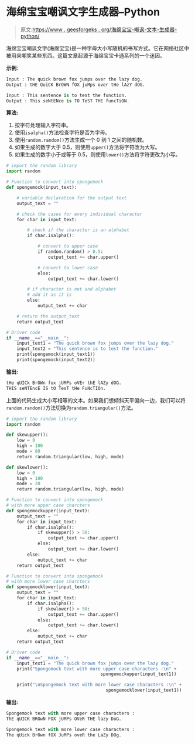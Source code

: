 # 海绵宝宝嘲讽文字生成器–Python

> 原文:[https://www . geesforgeks . org/海绵宝宝-嘲讽-文本-生成器-python/](https://www.geeksforgeeks.org/spongebob-mocking-text-generator-python/)

海绵宝宝嘲讽文字(海绵宝宝)是一种字母大小写随机的书写方式。它在网络社区中被用来嘲笑某些东西。这篇文章起源于海绵宝宝卡通系列的一个迷因。

**示例:**

```py
Input : The quick brown fox jumps over the lazy dog.
Output : tHE QuiCK BrOWN fOX juMps over tHe lAzY dOG.

Input : This sentence is to test the function.
Output : This seNtENce is TO TeST THE funcTiON.

```

**算法:**

1.  按字符处理输入字符串。
2.  使用`isalpha()`方法检查字符是否为字母。
3.  使用`random.random()`方法生成一个 0 到 1 之间的随机数。
4.  如果生成的数字大于 0.5，则使用`upper()`方法将字符改为大写。
5.  如果生成的数字小于或等于 0.5，则使用`lower()`方法将字符更改为小写。

```py
# import the random library
import random

# Function to convert into spongemock
def spongemock(input_text):

    # variable declaration for the output text
    output_text = ""

    # check the cases for every individual character
    for char in input_text:

        # check if the character is an alphabet
        if char.isalpha():

            # convert to upper case
            if random.random() > 0.5:
                output_text += char.upper()

            # convert to lower case
            else:
                output_text += char.lower()

        # if character is not and alphabet
        # add it as it is
        else:
            output_text += char

    # return the output_text
    return output_text

# Driver code
if __name__=="__main__":
    input_text1 = "The quick brown fox jumps over the lazy dog."
    input_text2 = "This sentence is to test the function."
    print(spongemock(input_text1))
    print(spongemock(input_text2))
```

**输出:**

```py
tHe qUICk BrOWn fox jUMPs oVEr thE lAZy dOG.
THIS seNTEncE IS tO TesT tHe FuNcTIOn.

```

上面的代码生成大小写相等的文本。如果我们想倾斜天平偏向一边，我们可以将`random.random()`方法切换为`random.triangular()`方法。

```py
# import the random library
import random

def skewupper():
    low = 0
    high = 100
    mode = 80
    return random.triangular(low, high, mode)

def skewlower():
    low = 0
    high = 100
    mode = 20
    return random.triangular(low, high, mode)

# Function to convert into spongemock
# with more upper case charcters
def spongemockupper(input_text):
    output_text = ""
    for char in input_text:
        if char.isalpha():
            if skewupper() > 50:
                output_text += char.upper()
            else:
                output_text += char.lower()
        else:
            output_text += char
    return output_text

# Function to convert into spongemock
# with more lower case charcters
def spongemocklower(input_text):
    output_text = ""
    for char in input_text:
        if char.isalpha():
            if skewlower() > 50:
                output_text += char.upper()
            else:
                output_text += char.lower()
        else:
            output_text += char
    return output_text

# Driver code
if __name__=="__main__":
    input_text1 = "The quick brown fox jumps over the lazy dog."
    print("Spongemock text with more upper case characters :\n" + 
                                    spongemockupper(input_text1))

    print("\nSpongemock text with more lower case characters :\n" + 
                                      spongemocklower(input_text1))
```

**输出:**

```py
Spongemock text with more upper case characters :
ThE qUICK BROwN FOX jUMPs OVeR THE lazy DoG.

Spongemock text with more lower case characters :
The qUick BrOwn fOX JuMPs oveR the LaZy DOg.
```